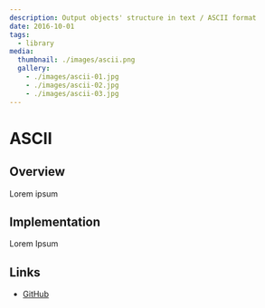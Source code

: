 ```yaml
---
description: Output objects' structure in text / ASCII format
date: 2016-10-01
tags:
  - library
media:
  thumbnail: ./images/ascii.png
  gallery:
    - ./images/ascii-01.jpg
    - ./images/ascii-02.jpg
    - ./images/ascii-03.jpg
---
```


# ASCII

## Overview

Lorem ipsum

## Implementation

Lorem Ipsum

## Links

- [GitHub](https://github.com/davestewart/javascript-ascii)

